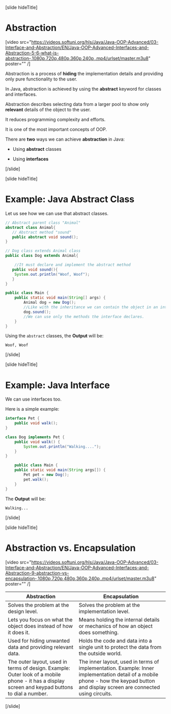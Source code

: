 [slide hideTitle]

# Abstraction

[video src="https://videos.softuni.org/hls/Java/Java-OOP-Advanced/03-Interface-and-Abstraction/EN/Java-OOP-Advanced-Interfaces-and-Abstraction-5-6-what-is-abstraction-,1080p,720p,480p,360p,240p,.mp4/urlset/master.m3u8" poster="" /]

Abstraction is a process of **hiding** the implementation details and providing only pure functionality to the user.

In Java, abstraction is achieved by using the **abstract** keyword for classes and interfaces.

Abstraction describes selecting data from a larger pool to show only **relevant** details of the object to the user.

It reduces programming complexity and efforts. 

It is one of the most important concepts of OOP.


There are **two** ways we can achieve **abstraction** in Java:

- Using **abstract** classes

- Using **interfaces**

[/slide]


[slide hideTitle]
# Example: Java Abstract Class

Let us see how we can use that abstract classes.

``` java
// Abstract parent class "Animal"
abstract class Animal{
   // Abstract method "sound"
   public abstract void sound();
}
```

``` java
// Dog class extends Animal class
public class Dog extends Animal{

    //It must declare and implement the abstract method
   public void sound(){
	System.out.println("Woof, Woof");
   }
}
```

``` java
public class Main {
    public static void main(String[] args) {
        Animal dog = new Dog(); 
        //Like with the inheritance we can contain the object in an interface that it implements.
        dog.sound();
        //We can use only the methods the interface declares.
    }
}
```

Using the `abstract` classes, the **Output** will be:

``` 
Woof, Woof
```
[/slide]


[slide hideTitle]
# Example: Java Interface

We can use interfaces too.

Here is a simple example:

``` java
interface Pet {
    public void walk();
}
```

``` java
class Dog implements Pet {
    public void walk() {
        System.out.println("Walking....");
    }
}
```

``` java
    public class Main {
    public static void main(String args[]) {
        Pet pet = new Dog();
        pet.walk();
    }
}
```

The **Output** will be:

```
Walking...
```


[/slide]

[slide hideTitle]
# Abstraction vs. Encapsulation

[video src="https://videos.softuni.org/hls/Java/Java-OOP-Advanced/03-Interface-and-Abstraction/EN/Java-OOP-Advanced-Interfaces-and-Abstraction-9-abstraction-vs-encapsulation-,1080p,720p,480p,360p,240p,.mp4/urlset/master.m3u8" poster="" /]

|**Abstraction**|**Encapsulation**|
|---|---|
|Solves the problem at the design level.|Solves the problem at the implementation level.|
|Lets you focus on what the object does instead of how it does it.|Means holding the internal details or mechanics of how an object does something.|
|Used for hiding unwanted data and providing relevant data.|Holds the code and data into a single unit to protect the data from the outside world.|
|The outer layout, used in terms of design. Example: Outer look of a mobile phone - it has a display screen and keypad buttons to dial a number.|The inner layout, used in terms of implementation. Example: Inner implementation detail of a mobile phone - how the keypad button and display screen are connected using circuits.|
[/slide]
